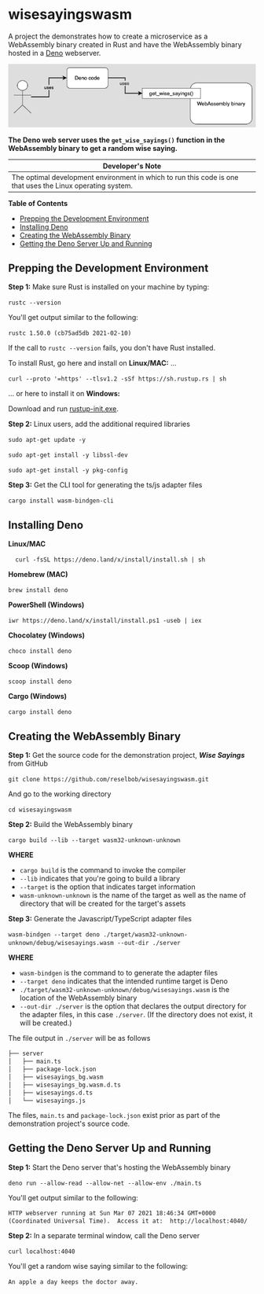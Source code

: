 # wisesayingswasm
A project the demonstrates how to create a microservice as a WebAssembly binary created in Rust and have the WebAssembly binary hosted in a [Deno](https://deno.land/) webserver.

![wisesayings](./images/wisesayings.png)

**The Deno web server uses the `get_wise_sayings()` function in the WebAssembly binary to get a random wise saying.**

| **Developer's Note**               |
|------------------------------------|
| The optimal development environment in which to run this code is one that uses the Linux operating system.|

**Table of Contents**

* [Prepping the Development Environment](#prepping-the-development-environment)
* [Installing Deno](#installing-deno)
* [Creating the WebAssembly Binary](#creating-the-webAssembly-binary)
* [Getting the Deno Server Up and Running](#getting-the-deno-server-up-and-running)


## Prepping the Development Environment

**Step 1:** Make sure Rust is installed on your machine by typing:

`rustc --version`

You'll get output similar to the following:

`rustc 1.50.0 (cb75ad5db 2021-02-10)`


If the call to `rustc --version` fails, you don't have Rust installed.

To install Rust, go here and install on **Linux/MAC:** ...

`curl --proto '=https' --tlsv1.2 -sSf https://sh.rustup.rs | sh`

... or here to install it on **Windows:**

Download and run [rustup-init.exe](https://static.rust-lang.org/rustup/dist/i686-pc-windows-gnu/rustup-init.exe).


**Step 2:** Linux users, add the additional required libraries

`sudo apt-get update -y`

`sudo apt-get install -y libssl-dev`

`sudo apt-get install -y pkg-config`

**Step 3:** Get the CLI tool for generating the ts/js adapter files

`cargo install wasm-bindgen-cli`

## Installing Deno

**Linux/MAC**

`  curl -fsSL https://deno.land/x/install/install.sh | sh`

**Homebrew (MAC)**

`brew install deno`

**PowerShell (Windows)**

`iwr https://deno.land/x/install/install.ps1 -useb | iex`

**Chocolatey (Windows)**

`choco install deno`

**Scoop (Windows)**

`scoop install deno`

**Cargo (Windows)**

`cargo install deno`


## Creating the WebAssembly Binary

**Step 1:** Get the source code for the demonstration project, ***Wise Sayings*** from GitHub

`git clone https://github.com/reselbob/wisesayingswasm.git`

And go to the working directory

`cd wisesayingswasm`

**Step 2:** Build the WebAssembly binary

`cargo build --lib --target wasm32-unknown-unknown`

**WHERE**

* `cargo build` is the command to invoke the compiler
* `--lib` indicates that you're going to build a library
* `--target` is the option that indicates target information 
* `wasm-unknown-unknown` is the name of the target as well as the name of directory that will be created for the target's assets

**Step 3:** Generate the Javascript/TypeScript adapter files

`wasm-bindgen --target deno ./target/wasm32-unknown-unknown/debug/wisesayings.wasm --out-dir ./server`

**WHERE**

* `wasm-bindgen` is the command to to generate the adapter files
* `--target deno` indicates that the intended runtime target is Deno
* `./target/wasm32-unknown-unknown/debug/wisesayings.wasm` is the location of the WebAssembly binary
* `--out-dir ./server` is the option that declares the output directory for the adapter files, in this case `./server`. (If the directory does not exist, it will be created.)

The file output in `./server` will be as follows

```text
├── server
│   ├── main.ts
│   ├── package-lock.json
│   ├── wisesayings_bg.wasm
│   ├── wisesayings_bg.wasm.d.ts
│   ├── wisesayings.d.ts
│   └── wisesayings.js

```
The files, `main.ts` and `package-lock.json` exist prior as part of the demonstration project's source code.

## Getting the Deno Server Up and Running

**Step 1:** Start the Deno server that's hosting the WebAssembly binary

`deno run --allow-read --allow-net --allow-env ./main.ts`

You'll get output similar to the following:

```
HTTP webserver running at Sun Mar 07 2021 18:46:34 GMT+0000 (Coordinated Universal Time).  Access it at:  http://localhost:4040/
```

**Step 2:** In a separate terminal window, call the Deno server

`curl localhost:4040`

You'll get a random wise saying similar to the following:

`An apple a day keeps the doctor away.`




